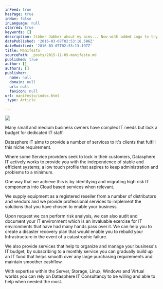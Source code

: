 ```yaml
---
inFeed: true
hasPage: true
inNav: false
inLanguage: null
starred: true
keywords: []
description: Jibber Jabber about my aims... Now with added Logo to try and key on to some colours...
datePublished: '2016-03-07T02:53:18.586Z'
dateModified: '2016-03-07T02:53:13.197Z'
title: Manifesto
sourcePath: _posts/2015-11-09-manifesto.md
published: true
author: []
authors: []
publisher:
  name: null
  domain: null
  url: null
  favicon: null
url: manifesto/index.html
_type: Article

---
```

![](https://s3-us-west-2.amazonaws.com/the-grid-img/p/148f26050bfb21280eaafbf9b38a5c3a5af0b812.png)

Many small and medium business owners have complex IT needs but lack a budget for dedicated IT staff.

Datasphere IT aims to provide a number of services to it's clients that fulfill this niche requirement.

Where some Service providers seek to lock in their customers, Datasphere IT actively works to provide you with the independence of stable and efficient systems; a low touch profile that aspires to keep administration and problems to a minimum.

One way that we achieve this is by identifying and migrating high risk IT components into Cloud based services when relevant.

We supply equipment as a registered reseller from a number of distributors and vendors and we provide professional services to implement the solutions that you have chosen to enable your business. 

Upon request we can perform risk analysis, we can also audit and document your IT environment which is an invaluable exercise for IT environments that have had many hands pass over it. We can help you to create a disaster recovery plan that would enable you to rebuild your Infrastructure in the event of a catastrophic failure.

We also provide services that help to organize and manage your business's IT budget, by subscribing to a monthly service you can gradually build up an IT fund that helps smooth over any large purchasing requirements and maintain smoother cashflow.

With expertise within the Server, Storage, Linux, Windows and Virtual worlds you can rely on Datasphere IT Consultancy to be willing and able to help when needed the most.
